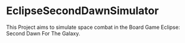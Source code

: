# EclipseSecondDawnSimulator
This Project aims to simulate space combat in the Board Game Eclipse: Second Dawn For The Galaxy.

